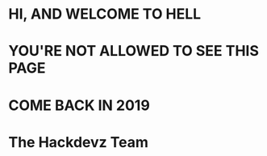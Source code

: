 # HI, AND WELCOME TO HELL
# YOU'RE NOT ALLOWED TO SEE THIS PAGE
# COME BACK IN 2019



# The Hackdevz Team
